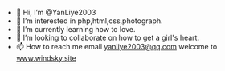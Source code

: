 - 👋 Hi, I’m @YanLiye2003
- 👀 I’m interested in php,html,css,photograph.
- 🌱 I’m currently learning how to love.
- 💞️ I’m looking to collaborate on how to get a girl's heart.
- 📫 How to reach me 
     email yanliye2003@qq.com
     welcome to www.windsky.site

<!---
YanLiye2003/YanLiye2003 is a ✨ special ✨ repository because its `README.md` (this file) appears on your GitHub profile.
You can click the Preview link to take a look at your changes.
--->

